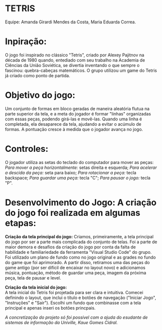 # TETRIS
Equipe: Amanda Girardi Mendes da Costa, Maria Eduarda Correa.

# Inpiração: 
O jogo foi inspirado no clássico "Tetris", criado por Alexey Pajitnov na década de 1980 quando, entediado com seu trabalho na Academia de Ciências da União Soviética, se divertia inventando o que sempre o fascinou: quebra-cabeças matemáticos. O grupo utilizou um game do Tetris já criado como ponto de partida.

# Objetivo do jogo:
Um conjunto de formas em bloco geradas de maneira aleatória flutua na parte superior da tela, e a meta do jogador é formar "linhas" organizadas com essas peças, podendo girá-las e movê-las. Quando uma linha é completada, ela desaparece da tela, ajudando a evitar o acúmulo de formas. A pontuação cresce à medida que o jogador avança no jogo.

# Controles:
O jogador utiliza as setas do teclado do computador para mover as peças: 
*Para mover a peça horizontalmente:* setas direita e esquerda;
*Para acelerar a descida da peça:* seta para baixo;
*Para rotacionar a peça:* tecla backspace;
*Para guardar uma peça:* tecla "C";
*Para pausar o jogo:* tecla "P".

# Desenvolvimento do Jogo: A criação do jogo foi realizada em algumas etapas:

**Criação da tela principal do jogo:**
Criamos, primeiramente, a tela principal do jogo por ser a parte mais complicada do conjunto de telas. Foi a parte de maior demora e desafios da criação do jogo por conta da falta de habilidade e familiariedade da ferramenta "Visual Studio Code" do grupo. Foi utilizado um plano de fundo como no jogo original e as grades no fundo do game que foi aprimorado. A partir disso, retiramos uma das peças do game antigo (por ser difícil de encaixar no layout novo) e adicionamos música, pontuação, método de guardar uma peça, imagem da próxima peça, tela de pausar e level.

**Criação da tela inicial do jogo:**  
A tela inicial do Tetris foi projetada para ser clara e intuitiva. Comecei definindo o layout, que inclui o título e botões de navegação ("Iniciar Jogo", "Instruções" e "Sair"). Escolhi um fundo que combinasse com a tela principal e apenas inseri os botões princpais.

*A concretização do projeto só foi possível com a ajuda do esudante de sistemas de informação da Univille, Kaue Gomes Cidral.*
